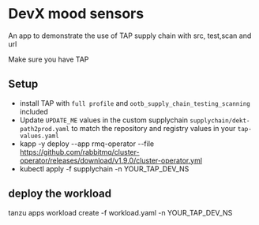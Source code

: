 # DevX mood sensors

An app to demonstrate the use of TAP supply chain with src, test,scan and url

Make sure you have TAP 

## Setup

- install TAP with ```full profile``` and ```ootb_supply_chain_testing_scanning``` included
- Update ```UPDATE_ME``` values in the custom supplychain ```supplychain/dekt-path2prod.yaml``` to match the repository and registry values in your ```tap-values.yaml```
- kapp -y deploy --app rmq-operator --file https://github.com/rabbitmq/cluster-operator/releases/download/v1.9.0/cluster-operator.yml
- kubectl apply -f supplychain -n YOUR_TAP_DEV_NS

## deploy the workload

tanzu apps workload create -f workload.yaml -n YOUR_TAP_DEV_NS



